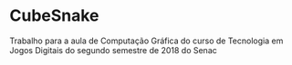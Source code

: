 # CubeSnake
Trabalho para a aula de Computação Gráfica do curso de Tecnologia em Jogos Digitais do segundo semestre de 2018 do Senac
